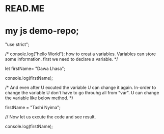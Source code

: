 # READ.ME 
# my js demo-repo;
"use strict";

/* console.log("hello World");
how to creat a variables.
Variables can store some information.
first we need to declare a variable. */

let  firstName= "Dawa Lhasa";

console.log(firstName);

/* And even after U excuted the variable U can change it again.
In-order to change the variable U don't have to go throuhg all from "var".
U can change the variable like below method. */

firstName = "Tashi Nyima";

// Now let us excute the code and see result.

console.log(firstName);


